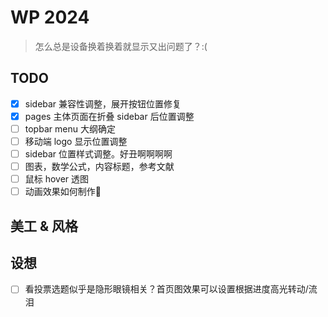 # WP 2024

> 怎么总是设备换着换着就显示又出问题了？:(

## TODO

- [x] sidebar 兼容性调整，展开按钮位置修复
- [x] pages 主体页面在折叠 sidebar 后位置调整
- [ ] topbar menu 大纲确定
- [ ] 移动端 logo 显示位置调整
- [ ] sidebar 位置样式调整。好丑啊啊啊啊
- [ ] 图表，数学公式，内容标题，参考文献
- [ ] 鼠标 hover 透图
- [ ] 动画效果如何制作🤔

## 美工 & 风格

## 设想

- [ ] 看投票选题似乎是隐形眼镜相关？首页图效果可以设置根据进度高光转动/流泪
